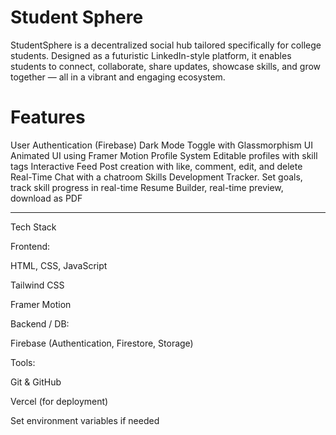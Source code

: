 # Student Sphere

StudentSphere is a decentralized social hub tailored specifically for college students. Designed as a futuristic LinkedIn-style platform, it enables students to connect, collaborate, share updates, showcase skills, and grow together — all in a vibrant and engaging ecosystem.

# Features

User Authentication (Firebase)
Dark Mode Toggle with Glassmorphism UI
Animated UI using Framer Motion
Profile System
Editable profiles with skill tags
Interactive Feed Post creation with like, comment, edit, and delete
Real-Time Chat with a chatroom
Skills Development Tracker. Set goals, track skill progress in real-time
Resume Builder, real-time preview, download as PDF

---

Tech Stack

Frontend:

HTML, CSS, JavaScript

Tailwind CSS

Framer Motion


Backend / DB:

Firebase (Authentication, Firestore, Storage)


Tools:

Git & GitHub

Vercel (for deployment)






Set environment variables if needed





